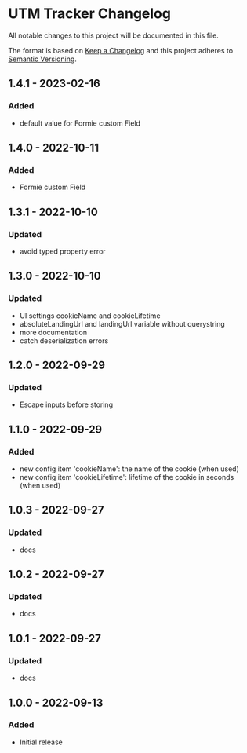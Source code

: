 # UTM Tracker Changelog

All notable changes to this project will be documented in this file.

The format is based on [Keep a Changelog](http://keepachangelog.com/) and this project adheres to [Semantic Versioning](http://semver.org/).

## 1.4.1 - 2023-02-16
### Added
- default value for Formie custom Field

## 1.4.0 - 2022-10-11
### Added
- Formie custom Field

## 1.3.1 - 2022-10-10
### Updated
- avoid typed property error

## 1.3.0 - 2022-10-10
### Updated
- UI settings cookieName and cookieLifetime
- absoluteLandingUrl and landingUrl variable without querystring
- more documentation
- catch deserialization errors

## 1.2.0 - 2022-09-29
### Updated
- Escape inputs before storing

## 1.1.0 - 2022-09-29
### Added
- new config item 'cookieName': the name of the cookie (when used)
- new config item 'cookieLifetime': lifetime of the cookie in seconds (when used)

## 1.0.3 - 2022-09-27
### Updated
- docs

## 1.0.2 - 2022-09-27
### Updated
- docs

## 1.0.1 - 2022-09-27
### Updated
- docs

## 1.0.0 - 2022-09-13
### Added
- Initial release
